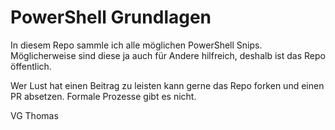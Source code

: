 # PowerShell Grundlagen

In diesem Repo sammle ich alle möglichen PowerShell Snips.
Möglicherweise sind diese ja auch für Andere hilfreich, deshalb ist das Repo öffentlich.

Wer Lust hat einen Beitrag zu leisten kann gerne das Repo forken und einen PR absetzen.
Formale Prozesse gibt es nicht.

VG Thomas